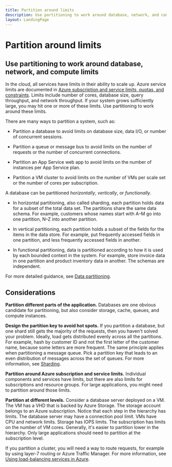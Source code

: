 ```yaml
---
title: Partition around limits
description: Use partitioning to work around database, network, and compute limits
layout: LandingPage
---
```


# Partition around limits

## Use partitioning to work around database, network, and compute limits

In the cloud, all services have limits in their ability to scale up. Azure service limits are documented in [Azure subscription and service limits, quotas, and constraints][azure-limits]. Limits include number of cores, database size, query throughput, and network throughput. If your system grows sufficiently large, you may hit one or more of these limits. Use partitioning to work around these limits.

There are many ways to partition a system, such as:

- Partition a database to avoid limits on database size, data I/O, or number of concurrent sessions.

- Partition a queue or message bus to avoid limits on the number of requests or the number of concurrent connections.

- Partition an App Service web app to avoid limits on the number of instances per App Service plan. 

- Partition a VM cluster to avoid limits on the number of VMs per scale set or the number of cores per subscription. 

A database can be partitioned *horizontally*, *vertically*, or *functionally*.

- In horizontal partitioning, also called sharding, each partition holds data for a subset of the total data set. The partitions share the same data schema. For example, customers whose names start with A&ndash;M go into one partition, N&ndash;Z into another partition.

- In vertical partitioning, each partition holds a subset of the fields for the items in the data store. For example, put frequently accessed fields in one partition, and less frequently accessed fields in another.

- In functional partitioning, data is partitioned according to how it is used by each bounded context in the system. For example, store invoice data in one partition and product inventory data in another. The schemas are independent.

For more detailed guidance, see [Data partitioning][data-partitioning-guidance].

## Considerations

**Partition different parts of the application.** Databases are one obvious candidate for partitioning, but also consider storage, cache, queues, and compute instances.

**Design the partition key to avoid hot spots.** If you partition a database, but one shard still gets the majority of the requests, then you haven't solved your problem. Ideally, load gets distributed evenly across all the partitions. For example, hash by customer ID and not the first letter of the customer name, because some letters are more frequent. The same principle applies when partitioning a message queue. Pick a partition key that leads to an even distribution of messages across the set of queues. For more information, see [Sharding][sharding].

**Partition around Azure subscription and service limits.** Individual components and services have limits, but there are also limits for subscriptions and resource groups. For large applications, you might need to partition around those limits.  

**Partition at different levels.** Consider a database server deployed on a VM. The VM has a VHD that is backed by Azure Storage. The storage account belongs to an Azure subscription. Notice that each step in the hierarchy has limits. The database server may have a connection pool limit. VMs have CPU and network limits. Storage has IOPS limits. The subscription has limits on the number of VM cores. Generally, it's easier to partition lower in the hierarchy. Only large applications should need to partition at the subscription level. 

If you partition a cluster, you will need a way to route requests, for example by using layer-7 routing or Azure Traffic Manager. For more information, see [Using load-balancing services in Azure][load-balancing].

<!-- links -->

[azure-limits]: /azure/azure-subscription-service-limits
[data-partitioning-guidance]: ../../best-practices/data-partitioning.md
[load-balancing]: /azure/traffic-manager/traffic-manager-load-balancing-azure
[sharding]: ../../patterns/sharding.md

 